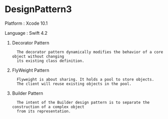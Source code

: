 # DesignPattern3

Platform : Xcode 10.1

Language : Swift 4.2



1. Decorator Pattern

         The decorator pattern dynamically modifies the behavior of a core object without changing
         its existing class definition.
         
2. FlyWeight Pattern

         Flyweight is about sharing. It holds a pool to store objects. 
         The client will reuse existing objects in the pool.

3. Builder Pattern

         The intent of the Builder design pattern is to separate the construction of a complex object 
         from its representation.
